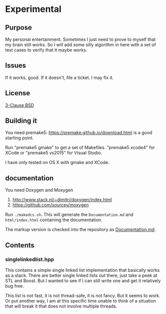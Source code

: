 # Experimental

## Purpose

My personal entertainment. Sometimes I just need to prove to myself that my brain still works. So I will add some silly
algorithm in here with a set of test cases to verify that it maybe works.

## Issues

If it works, good. If it doesn't, file a ticket. I may fix it.

## License

[3-Clause BSD](LICENSE)

## Building it

You need premake5: https://premake.github.io/download.html is a good starting point.

Run "premake5 gmake" to get a set of Makefiles. "premake5 xcode4" for XCode or
"premake5 vs2015" for Visual Studio.

I have only tested on OS X with gmake and XCode.

## documentation

You need Doxygen and Moxygen

1. http://www.stack.nl/~dimitri/doxygen/index.html
2. https://github.com/sourcey/moxygen

Run `./makedcs.sh`. This will generate the `Documentation.md` and `html/index.html` containing the documentation.

The markup version is checked into the repository as [Documentation.md](Documentation.md).

## Contents

### singlelinkedlist.hpp

This contains a simple single linked list implementation that basically works as
a stack. There are better single linked lists out there, just take a peek
at STL and Boost. But I wanted to see if I can still write one and get it
relatively bug free.

This list is not fast, it is not thread-safe, it is not fancy. But it seems to
work. Or put another way, I am at this specific time unable to think of a
situation that will break it that does not involve multiple threads.
